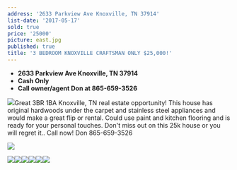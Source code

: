 ```yaml
---
address: '2633 Parkview Ave Knoxville, TN 37914'
list-date: '2017-05-17'
sold: true
price: '25000'
picture: east.jpg
published: true
title: '3 BEDROOM KNOXVILLE CRAFTSMAN ONLY $25,000!'
---
```



* **2633 Parkview Ave Knoxville, TN 37914**
* **Cash Only**
* **Call owner/agent Don at 865-659-3526**

![](/uploads/versions/img-2861---x----4032-3024x---.JPG)Great 3BR 1BA Knoxville, TN real estate opportunity! This house has original hardwoods under the carpet and stainless steel appliances and would make a great flip or rental. Could use paint and kitchen flooring and is ready for your personal touches. Don't miss out on this 25k house or you will regret it.. Call now! Don 865-659-3526

![](/uploads/versions/img-0913---x----4032-3024x---.JPG)

![](/uploads/versions/img-2336---x----4032-3024x---.JPG)![](/uploads/versions/img-2860---x----4032-3024x---.JPG)![](/uploads/versions/img-3569---x----4032-3024x---.JPG)![](/uploads/versions/img-6079---x----4032-3024x---.JPG)![](/uploads/versions/img-1643---x----4032-3024x---.JPG)![](/uploads/versions/img-5068---x----4032-3024x---.JPG)